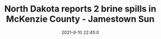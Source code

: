 ---
"title": "North Dakota reports 2 brine spills in McKenzie County - Jamestown Sun"
"date": "2021-9-10 22:45:0"
"feed_name": "GOOGLENEWSDRILLING"
"feed_website": "https://news.google.com/search?q=drilling%2Bincident&hl=en-US&gl=US&ceid=US:en"
"feed_rss": "https://news.google.com/rss/search?q=drilling%2Bincident&hl=en-US&gl=US&ceid=US:en"
"link": "https://www.jamestownsun.com/business/energy-and-mining/7190013-North-Dakota-reports-2-brine-spills-in-McKenzie-County"
"file": "_posts/2021-1-1-6e8b5cb6d234c469e60c5b3368dc15550a0a15c0.md"
"accident": "1"
"drilling": "1"
---